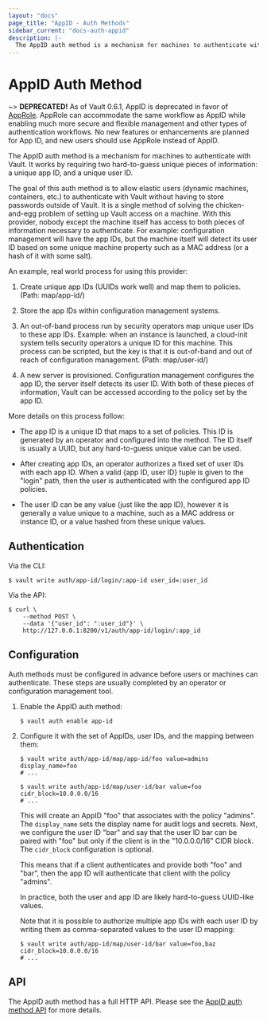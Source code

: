 ```yaml
---
layout: "docs"
page_title: "AppID - Auth Methods"
sidebar_current: "docs-auth-appid"
description: |-
  The AppID auth method is a mechanism for machines to authenticate with Vault.
---
```


# AppID Auth Method

~> **DEPRECATED!** As of Vault 0.6.1, AppID is deprecated in favor of
[AppRole](/docs/auth/approle.html). AppRole can accommodate the same workflow as
AppID while enabling much more secure and flexible management and other types
of authentication workflows. No new features or enhancements are planned for App
ID, and new users should use AppRole instead of AppID.

The AppID auth method is a mechanism for machines to authenticate with Vault.
It works by requiring two hard-to-guess unique pieces of information: a unique
app ID, and a unique user ID.

The goal of this auth method is to allow elastic users (dynamic
machines, containers, etc.) to authenticate with Vault without having to store
passwords outside of Vault. It is a single method of solving the
chicken-and-egg problem of setting up Vault access on a machine.  With this
provider, nobody except the machine itself has access to both pieces of
information necessary to authenticate. For example: configuration management
will have the app IDs, but the machine itself will detect its user ID based on
some unique machine property such as a MAC address (or a hash of it with some
salt).

An example, real world process for using this provider:

1. Create unique app IDs (UUIDs work well) and map them to policies.  (Path:
   map/app-id/<app-id>)

2. Store the app IDs within configuration management systems.

3. An out-of-band process run by security operators map unique user IDs to
   these app IDs. Example: when an instance is launched, a cloud-init system
   tells security operators a unique ID for this machine. This process can be
   scripted, but the key is that it is out-of-band and out of reach of
   configuration management.  (Path: map/user-id/<user-id>)

4. A new server is provisioned. Configuration management configures the app
   ID, the server itself detects its user ID. With both of these pieces of
   information, Vault can be accessed according to the policy set by the app
   ID.

More details on this process follow:

- The app ID is a unique ID that maps to a set of policies. This ID is generated
  by an operator and configured into the method. The ID itself is usually a
  UUID, but any hard-to-guess unique value can be used.

- After creating app IDs, an operator authorizes a fixed set of user IDs with
  each app ID. When a valid {app ID, user ID} tuple is given to the "login"
  path, then the user is authenticated with the configured app ID policies.

- The user ID can be any value (just like the app ID), however it is generally a
  value unique to a machine, such as a MAC address or instance ID, or a value
  hashed from these unique values.


## Authentication

Via the CLI:

```text
$ vault write auth/app-id/login/:app-id user_id=:user_id
```

Via the API:

```text
$ curl \
    --method POST \
    --data '{"user_id": ":user_id"}' \
    http://127.0.0.1:8200/v1/auth/app-id/login/:app_id
```

## Configuration

Auth methods must be configured in advance before users or machines can
authenticate. These steps are usually completed by an operator or configuration
management tool.

1. Enable the AppID auth method:

    ```text
    $ vault auth enable app-id
    ```

1. Configure it with the set of AppIDs, user IDs, and the mapping between them:

    ```text
    $ vault write auth/app-id/map/app-id/foo value=admins display_name=foo
    # ...

    $ vault write auth/app-id/map/user-id/bar value=foo cidr_block=10.0.0.0/16
    # ...
    ```

    This will create an AppID "foo" that associates with the policy "admins".
    The `display_name` sets the display name for audit logs and secrets. Next,
    we configure the user ID "bar" and say that the user ID bar can be paired
    with "foo" but only if the client is in the "10.0.0.0/16" CIDR block. The
    `cidr_block` configuration is optional.

    This means that if a client authenticates and provide both "foo" and "bar",
    then the app ID will authenticate that client with the policy "admins".

    In practice, both the user and app ID are likely hard-to-guess UUID-like
    values.

    Note that it is possible to authorize multiple app IDs with each user ID by
    writing them as comma-separated values to the user ID mapping:

    ```text
    $ vault write auth/app-id/map/user-id/bar value=foo,baz cidr_block=10.0.0.0/16
    # ...
    ```

## API

The AppID auth method has a full HTTP API. Please see the
[AppID auth method API](/api/auth/app-id/index.html) for more
details.
